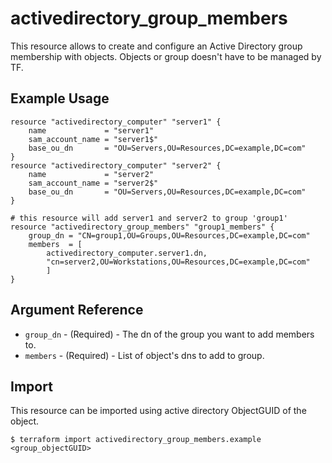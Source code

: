 # activedirectory_group_members

This resource allows to create and configure an Active Directory group membership with objects. Objects or group doesn't have to be managed by TF.

## Example Usage

```hcl
resource "activedirectory_computer" "server1" {
    name             = "server1"
    sam_account_name = "server1$"	
    base_ou_dn       = "OU=Servers,OU=Resources,DC=example,DC=com"
}
resource "activedirectory_computer" "server2" {
	name             = "server2"
	sam_account_name = "server2$"
	base_ou_dn       = "OU=Servers,OU=Resources,DC=example,DC=com"
}

# this resource will add server1 and server2 to group 'group1'
resource "activedirectory_group_members" "group1_members" {
	group_dn = "CN=group1,OU=Groups,OU=Resources,DC=example,DC=com"
	members  = [
        activedirectory_computer.server1.dn, 
        "cn=server2,OU=Workstations,OU=Resources,DC=example,DC=com"
        ]
}
```

## Argument Reference

* `group_dn` - (Required) - The dn of the group you want to add members to.
* `members` - (Required) - List of object's dns to add to group.

## Import

This resource can be imported using active directory ObjectGUID of the object.

`$ terraform import activedirectory_group_members.example <group_objectGUID>`
